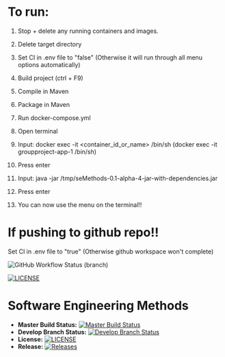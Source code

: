 # To run:

1. Stop + delete any running containers and images.
2. Delete target directory
3. Set CI in .env file to "false" (Otherwise it will run through all menu options automatically)
4. Build project (ctrl + F9)
5. Compile in Maven
6. Package in Maven
7. Run docker-compose.yml
8. Open terminal
9. Input: docker exec -it <container_id_or_name> /bin/sh 
(docker exec -it groupproject-app-1 /bin/sh)

10. Press enter
11. Input: java -jar /tmp/seMethods-0.1-alpha-4-jar-with-dependencies.jar
12. Press enter
13. You can now use the menu on the terminal!!

# If pushing to github repo!!

Set CI in .env file to "true" (Otherwise github workspace won't complete)

![GitHub Workflow Status (branch)](https://img.shields.io/github/actions/workflow/status/jamnic1994/groupproject/main.yml?branch=master)

[![LICENSE](https://img.shields.io/github/license/jamnic1994/sem.svg?style=flat-square)](https://github.com/jamnic1994/groupproject/blob/master/LICENSE)

# Software Engineering Methods
- **Master Build Status:** [![Master Build Status](https://img.shields.io/github/actions/workflow/status/jamnic1994/groupproject/main.yml?branch=master)](https://github.com/jamnic1994/groupproject/tree/master)
- **Develop Branch Status:** [![Develop Branch Status](https://img.shields.io/github/actions/workflow/status/jamnic1994/groupproject/main.yml?branch=develop)](https://github.com/jamnic1994/groupproject/tree/develop)
- **License:** [![LICENSE](https://img.shields.io/github/license/jamnic1994/groupproject.svg?style=flat-square)](https://github.com/jamnic1994/groupproject/blob/master/LICENSE)
- **Release:** [![Releases](https://img.shields.io/github/release/jamnic1994/groupproject/all.svg?style=flat-square)](https://github.com/jamnic1994/groupproject/releases)


